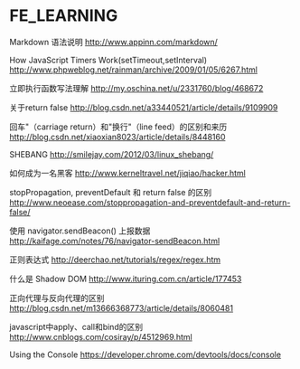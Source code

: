 # FE_LEARNING

Markdown 语法说明 http://www.appinn.com/markdown/

How JavaScript Timers Work(setTimeout,setInterval) http://www.phpweblog.net/rainman/archive/2009/01/05/6267.html

立即执行函数写法理解 http://my.oschina.net/u/2331760/blog/468672

关于return false http://blog.csdn.net/a33440521/article/details/9109909

回车"（carriage return）和"换行"（line feed）的区别和来历 http://blog.csdn.net/xiaoxian8023/article/details/8448160

SHEBANG http://smilejay.com/2012/03/linux_shebang/

如何成为一名黑客 http://www.kerneltravel.net/jiqiao/hacker.html

stopPropagation, preventDefault 和 return false 的区别 http://www.neoease.com/stoppropagation-and-preventdefault-and-return-false/

使用 navigator.sendBeacon() 上报数据 http://kaifage.com/notes/76/navigator-sendBeacon.html

正则表达式 http://deerchao.net/tutorials/regex/regex.htm

什么是 Shadow DOM http://www.ituring.com.cn/article/177453

正向代理与反向代理的区别 http://blog.csdn.net/m13666368773/article/details/8060481

javascript中apply、call和bind的区别 http://www.cnblogs.com/cosiray/p/4512969.html

Using the Console https://developer.chrome.com/devtools/docs/console
   
   
